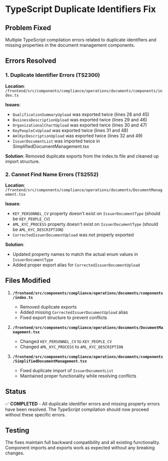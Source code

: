 # TypeScript Duplicate Identifiers Fix

## Problem Fixed
Multiple TypeScript compilation errors related to duplicate identifiers and missing properties in the document management components.

## Errors Resolved

### 1. Duplicate Identifier Errors (TS2300)
**Location**: `/frontend/src/components/compliance/operations/documents/components/index.ts`

**Issues**:
- `QualificationSummaryUpload` was exported twice (lines 28 and 45)
- `BusinessDescriptionUpload` was exported twice (lines 29 and 46)
- `OrganizationalChartUpload` was exported twice (lines 30 and 47)
- `KeyPeopleCvUpload` was exported twice (lines 31 and 48)
- `AmlKycDescriptionUpload` was exported twice (lines 32 and 49)
- `IssuerDocumentList` was imported twice in SimplifiedDocumentManagement.tsx

**Solution**: Removed duplicate exports from the index.ts file and cleaned up import structure.

### 2. Cannot Find Name Errors (TS2552)
**Location**: `/frontend/src/components/compliance/operations/documents/DocumentManagement.tsx`

**Issues**:
- `KEY_PERSONNEL_CV` property doesn't exist on `IssuerDocumentType` (should be `KEY_PEOPLE_CV`)
- `AML_KYC_PROCESS` property doesn't exist on `IssuerDocumentType` (should be `AML_KYC_DESCRIPTION`)
- `CorrectedIssuerDocumentUpload` was not properly exported

**Solution**: 
- Updated property names to match the actual enum values in `IssuerDocumentType`
- Added proper export alias for `CorrectedIssuerDocumentUpload`

## Files Modified

1. **`/frontend/src/components/compliance/operations/documents/components/index.ts`**
   - Removed duplicate exports
   - Added missing `CorrectedIssuerDocumentUpload` alias
   - Fixed export structure to prevent conflicts

2. **`/frontend/src/components/compliance/operations/documents/DocumentManagement.tsx`**
   - Changed `KEY_PERSONNEL_CV` to `KEY_PEOPLE_CV`
   - Changed `AML_KYC_PROCESS` to `AML_KYC_DESCRIPTION`

3. **`/frontend/src/components/compliance/operations/documents/components/SimplifiedDocumentManagement.tsx`**
   - Fixed duplicate import of `IssuerDocumentList`
   - Maintained proper functionality while resolving conflicts

## Status
✅ **COMPLETED** - All duplicate identifier errors and missing property errors have been resolved. The TypeScript compilation should now proceed without these specific errors.

## Testing
The fixes maintain full backward compatibility and all existing functionality. Component imports and exports work as expected without any breaking changes.
